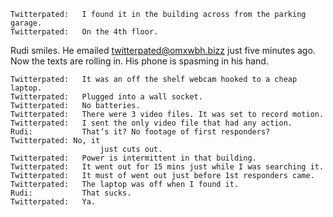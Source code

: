```
Twitterpated:   I found it in the building across from the parking garage.
Twitterpated:   On the 4th floor.
```

Rudi smiles. He emailed twitterpated@omxwbh.bizz just five minutes ago. Now the
texts are rolling in. His phone is spasming in his hand.

```
Twitterpated:   It was an off the shelf webcam hooked to a cheap laptop.
Twitterpated:   Plugged into a wall socket.
Twitterpated:   No batteries.
Twitterpated:   There were 3 video files. It was set to record motion.
Twitterpated:   I sent the only video file that had any action.
Rudi:           That’s it? No footage of first responders? Twitterpated: No, it
                    just cuts out.
Twitterpated:   Power is intermittent in that building. 
Twitterpated:   It went out for 15 mins just while I was searching it.
Twitterpated:   It must of went out just before 1st responders came.
Twitterpated:   The laptop was off when I found it.
Rudi:           That sucks.
Twitterpated:   Ya.
```
